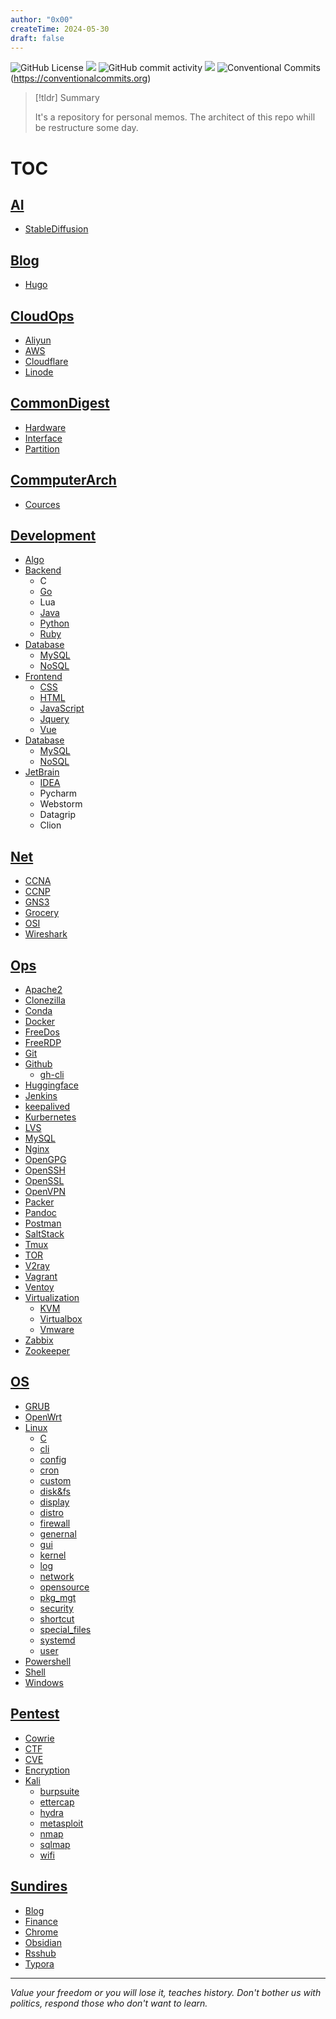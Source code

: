 ```yaml
---
author: "0x00"
createTime: 2024-05-30
draft: false
---
```


![GitHub License](https://img.shields.io/github/license/dhay3/archive)
![](https://img.shields.io/github/repo-size/dhay3/archive)
![GitHub commit activity](https://img.shields.io/github/commit-activity/w/dhay3/archive)
![](https://img.shields.io/github/last-commit/dhay3/archive)
![Conventional Commits](https://img.shields.io/badge/Conventional%20Commits-1.0.0-%23FE5196?logo=conventionalcommits&logoColor=white)(https://conventionalcommits.org)

> [!tldr] Summary
> 
> It's a repository for personal memos. The architect of this repo whill be restructure some day.

# TOC

## [AI](Docs/AI)
- [StableDiffusion](Docs/AI/StableDiffusion)

## [Blog](Docs/Blog)
- [Hugo](Docs/Blog/Hugo)

## [CloudOps](Docs/CloudOps)
- [Aliyun](Docs/CloudOps/Aliyun)
- [AWS](Docs/CloudOps/AWS)
- [Cloudflare](Docs/CloudOps/Cloudflare)
- [Linode](Docs/CloudOps/Linode)

## [CommonDigest](Docs/CommDigest)
- [Hardware](Docs/CommonDigest/Hardware)
- [Interface](Docs/CommonDigest/Interface)
- [Partition](Docs/CommonDigest/Partition)

## [CommputerArch](Docs/CommputerArch)
- [Cources](Docs/CommputerArch/Courses)

## [Development](Docs/Development)
- [Algo](Docs/Development/Algo)
- [Backend](Docs/Development/Backend)
	- C
	- [Go](Docs/Development/Go)
	- Lua
	- [Java](Docs/Development/Java)
	- [Python](Docs/Development/Python)
	- [Ruby](Docs/Development/Ruby)
- [Database](Docs/Development/Database)
	- [MySQL](Docs/Development/Database/MySQL)
	- [NoSQL](Docs/Development/Database/NoSQL)
- [Frontend](Docs/Development/Frontend)
	- [CSS](Docs/Development/Frontend/CSS)
	- [HTML](Docs/Development/Frontend/HTML)
	- [JavaScript](Docs/Development/Frontend/JavaScript)
	- [Jquery](Docs/Development/Frontend/Jquery)
	- [Vue](Docs/Development/Frontend/Vue)
- [Database](Docs/Development/Database)
	- [MySQL](Docs/Development/Database/MySQL)
	- [NoSQL](Docs/Development/Database/NoSQL)
- [JetBrain](Docs/Development/JetBrain)
	- [IDEA](Docs/Development/JetBrain/idea)
	- Pycharm
	- Webstorm
	- Datagrip
	- Clion

## [Net](Docs/Net)
- [CCNA](Docs/Net/CCNA/)
- [CCNP](Docs/Net/CCNP)
- [GNS3](Docs/Net/GN3/)
- [Grocery](Docs/Net/Grocery/)
- [OSI](Docs/Net/OSI)
- [Wireshark](Docs/Net/Wireshark/)

## [Ops](Docs/Ops)
- [Apache2](Docs/Ops/Apache2)
- [Clonezilla](Docs/Ops/Clonezilla)
- [Conda](Docs/Ops/Conda)
- [Docker](Docs/Ops/Docker)
- [FreeDos](Docs/Ops/FreeDos)
- [FreeRDP](Docs/Ops/FreeRDP)
- [Git](Docs/Ops/Git)
- [Github](Docs/Ops/Github)
	- [gh-cli](Docs/Ops/Github/gh-cli)
- [Huggingface](Docs/Ops/Huggingface)
- [Jenkins](Docs/Ops/Jenkins)
- [keepalived](Docs/Ops/keepalived)
- [Kurbernetes](Docs/Ops/Kurbernetes)
- [LVS](Docs/Ops/LVS)
- [MySQL](Docs/Ops/MySQL)
- [Nginx](Docs/Ops/Nginx)
- [OpenGPG](Docs/Ops/OpenGPG)
- [OpenSSH](Docs/Ops/OpenSSH)
- [OpenSSL](Docs/Ops/OpenSSL)
- [OpenVPN](Docs/Ops/OpenVPN)
- [Packer](Docs/Ops/Packer)
- [Pandoc](Docs/Ops/Pandoc)
- [Postman](Docs/Ops/Postman)
- [SaltStack](Docs/Ops/SaltStack)
- [Tmux](Docs/Ops/Tmux)
- [TOR](Docs/Ops/TOR)
- [V2ray](Docs/Ops/V2ray)
- [Vagrant](Docs/Ops/Vagrant)
- [Ventoy](Docs/Ops/ventoy)
- [Virtualization](Docs/Ops/Virtualization)
	- [KVM](Docs/Ops/Virtualization/KVM)
	- [Virtualbox](Docs/Ops/Virtualization/Virtualbox)
	- [Vmware](Docs/Ops/Virtualization/Vmware)
- [Zabbix](Docs/Ops/Zabbix)
- [Zookeeper](Docs/Ops/Zookeeper)

## [OS](Docs/OS)
- [GRUB](Docs/OS/GRUB)
- [OpenWrt](Docs/OS/OpenWrt)
- [Linux](Docs/OS/Linux)
	- [C](Docs/OS/Linux/C)
	- [cli](Docs/OS/Linux/cli)
	- [config](Docs/OS/Linux/config)
	- [cron](Docs/OS/Linux/cron)
	- [custom](Docs/OS/Linux/custom)
	- [disk&fs](Docs/OS/Linux/disk&fs)
	- [display](Docs/OS/Linux/display)
	- [distro](Docs/OS/Linux/distro)
	- [firewall](Docs/OS/Linux/firewall)
	- [genernal](Docs/OS/Linux/genernal)
	- [gui](Docs/OS/Linux/gui)
	- [kernel](Docs/OS/Linux/kernel)
	- [log](Docs/OS/Linux/log)
	- [network](Docs/OS/Linux/network)
	- [opensource](Docs/OS/Linux/opensource)
	- [pkg_mgt](Docs/OS/Linux/pkg_mgt)
	- [security](Docs/OS/Linux/security)
	- [shortcut](Docs/OS/Linux/shortcut)
	- [special_files](Docs/OS/Linux/special_files)
	- [systemd](Docs/OS/Linux/systemd)
	- [user](Docs/OS/Linux/user)
- [Powershell](Docs/OS/Powershell)
- [Shell](Docs/OS/Shell)
- [Windows](Docs/OS/Windows)

## [Pentest](Docs/Pentest)
- [Cowrie](Docs/Pentest/Cowrie)
- [CTF](Docs/Pentest/CTF)
- [CVE](Docs/Pentest/CVE)
- [Encryption](Docs/Pentest/Encryption)
- [Kali](Docs/Pentest/Kali)
	- [burpsuite](Docs/Pentest/Kali/burpsuite)
	- [ettercap](Docs/Pentest/Kali/ettercap)
	- [hydra](Docs/Pentest/Kali/hydra)
	- [metasploit](Docs/Pentest/Kali/metasploit)
	- [nmap](Docs/Pentest/Kali/nmap)
	- [sqlmap](Docs/Pentest/Kali/sqlmap)
	- [wifi](Docs/Pentest/Kali/wifi)

## [Sundires](Docs/Sundries)
- [Blog](Docs/Sundries/Blog)
- [Finance](Docs/Sundries/Finance)
- [Chrome](Docs/Sundries/Chrome)
- [Obsidian](Docs/SUndries/Obsidian)
- [Rsshub](Docs/Sundries/Rsshub)
- [Typora](Docs/Sundries/Typora)


---
*Value your freedom or you will lose it, teaches history. Don't bother us with politics, respond those who don't want to learn.*